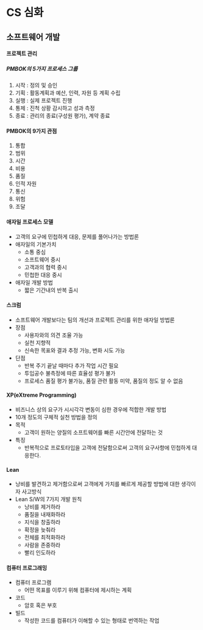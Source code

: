 # CS 심화

## 소프트웨어 개발

#### 프로젝트 관리

##### PMBOK의 5가지 프로세스 그룹

1. 시작 : 정의 및 승인
2. 기획 : 활동계획과 예산, 인력, 자원 등 계획 수립
3. 실행 : 실제 프로젝트 진행
4. 통제 : 진척 상황 감시하고 성과 측정
5. 종료 : 관리의 종료(구성원 평가), 계약 종료



#### PMBOK의 9가지 관점

1. 통합
2. 범위
3. 시간
4. 비용
5. 품질
6. 인적 자원
7. 통신
8. 위험
9. 조달



#### 애자일 프로세스 모델

* 고객의 요구에 민첩하게 대응, 문제를 풀어나가는 방법론
* 애자일의 기본가치
  * 소통 중심
  * 소프트웨어 중시
  * 고객과의 협력 중시
  * 민첩한 대응 중시
* 애자일 개발 방법
  * 짧은 기간내의 반복 출시



#### 스크럼

* 소프트웨어 개발보다는 팀의 개선과 프로젝트 관리를 위한 애자일 방법론
* 장점
  * 사용자와의 의견 조율 가능
  * 실천 지향적
  * 신속한 목표와 결과 추정 가능, 변화 시도 가능
* 단점
  * 반복 주기 끝날 때마다 추가 작업 시간 필요
  * 투입공수 불측정에 따른 효율성 평가 불가
  * 프로세스 품질 평가 불가능, 품질 관련 활동 미약, 품질의 정도 알 수 없음



#### XP(eXtreme Programming)

* 비즈니스 상의 요구가 시시각각 변동이 심한 경우에 적합한 개발 방법
*  10개 정도의 구체적 실천 방법을 정의
* 목적
  * 고객이 원하는 양질의 소프트웨어를 빠른 시간안에 전달하는 것
* 특징
  * 반복적으로 프로토타입을 고객에 전달함으로써 고객의 요구사항에 민첩하게 대응한다.



#### Lean

* 낭비를 발견하고 제거함으로써 고객에게 가치를 빠르게 제공할 방법에 대한 생각이자 사고방식
* Lean S/W의 7가지 개발 원칙
  * 낭비를 제거하라
  * 품질을 내재화하라
  * 지식을 창출하라
  * 확정을 늦춰라
  * 전체를 최적화하라
  * 사람을 존중하라
  * 빨리 인도하라



#### 컴퓨터 프로그래밍

* 컴퓨터 프로그램
  * 어떤 목표를 이루기 위해 컴퓨터에 제시하는 계획
* 코드
  * 암호 혹은 부호
* 빌드
  * 작성한 코드를 컴퓨터가 이해할 수 있는 형태로 번역하는 작업